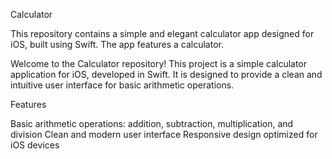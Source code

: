 Calculator 

This repository contains a simple and elegant calculator app designed for iOS, built using Swift. The app features a calculator.

Welcome to the Calculator repository! This project is a simple calculator application for iOS, developed in Swift. It is designed to provide a clean and intuitive user interface for basic arithmetic operations.

Features

Basic arithmetic operations: addition, subtraction, multiplication, and division
Clean and modern user interface
Responsive design optimized for iOS devices
